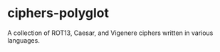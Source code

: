 # ciphers-polyglot
A collection of ROT13, Caesar, and Vigenere ciphers written in various languages.
